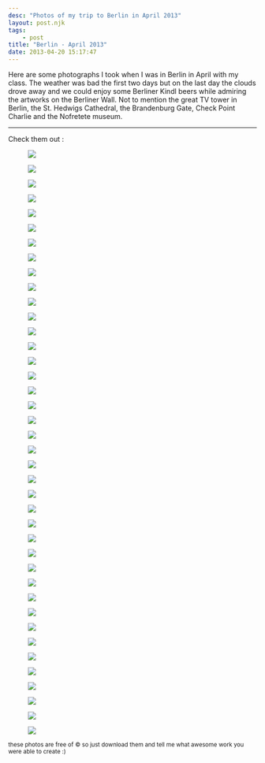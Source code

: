 ```yaml
---
desc: "Photos of my trip to Berlin in April 2013"
layout: post.njk
tags:
	- post
title: "Berlin - April 2013"
date: 2013-04-20 15:17:47
---
```


Here are some photographs I took when I was in Berlin in April with my class.
The weather was bad the first two days but on the last day the clouds drove away and we could enjoy some Berliner Kindl beers while admiring the artworks on the Berliner Wall. Not to mention the great TV tower in Berlin, the St. Hedwigs Cathedral, the Brandenburg Gate, Check Point Charlie and the Nofretete museum.

________________________

Check them out :

<figure>
	<a class='ph' href="https://s3-eu-west-1.amazonaws.com/cf.img/photography/berlin-april-2013/IMG_3770.JPG"><img src="https://s3-eu-west-1.amazonaws.com/cf.img/photography/berlin-april-2013/IMG_3770.JPG"></a>
</figure>
<figure>
	<a class='ph' href="https://s3-eu-west-1.amazonaws.com/cf.img/photography/berlin-april-2013/IMG_3625.JPG"><img src="https://s3-eu-west-1.amazonaws.com/cf.img/photography/berlin-april-2013/IMG_3625.JPG"></a>
</figure>
<figure>
	<a class='ph' href="https://s3-eu-west-1.amazonaws.com/cf.img/photography/berlin-april-2013/IMG_3573.JPG"><img src="https://s3-eu-west-1.amazonaws.com/cf.img/photography/berlin-april-2013/IMG_3573.JPG"></a>
</figure>
<figure>
	<a class='ph' href="https://s3-eu-west-1.amazonaws.com/cf.img/photography/berlin-april-2013/IMG_3161.JPG"><img src="https://s3-eu-west-1.amazonaws.com/cf.img/photography/berlin-april-2013/IMG_3161.JPG"></a>
</figure>
<figure>
	<a class='ph' href="https://s3-eu-west-1.amazonaws.com/cf.img/photography/berlin-april-2013/IMG_3692.JPG"><img src="https://s3-eu-west-1.amazonaws.com/cf.img/photography/berlin-april-2013/IMG_3692.JPG"></a>
</figure>
<figure>
	<a class='ph' href="https://s3-eu-west-1.amazonaws.com/cf.img/photography/berlin-april-2013/IMG_3657.JPG"><img src="https://s3-eu-west-1.amazonaws.com/cf.img/photography/berlin-april-2013/IMG_3657.JPG"></a>
</figure>
<figure>
	<a class='ph' href="https://s3-eu-west-1.amazonaws.com/cf.img/photography/berlin-april-2013/IMG_3446.JPG"><img src="https://s3-eu-west-1.amazonaws.com/cf.img/photography/berlin-april-2013/IMG_3446.JPG"></a>
</figure>
<figure>
	<a class='ph' href="https://s3-eu-west-1.amazonaws.com/cf.img/photography/berlin-april-2013/IMG_3333.JPG"><img src="https://s3-eu-west-1.amazonaws.com/cf.img/photography/berlin-april-2013/IMG_3333.JPG"></a>
</figure>
<figure>
	<a class='ph' href="https://s3-eu-west-1.amazonaws.com/cf.img/photography/berlin-april-2013/IMG_3223.JPG"><img src="https://s3-eu-west-1.amazonaws.com/cf.img/photography/berlin-april-2013/IMG_3223.JPG"></a>
</figure>
<figure>
	<a class='ph' href="https://s3-eu-west-1.amazonaws.com/cf.img/photography/berlin-april-2013/IMG_3472.JPG"><img src="https://s3-eu-west-1.amazonaws.com/cf.img/photography/berlin-april-2013/IMG_3472.JPG"></a>
</figure>
<figure>
	<a class='ph' href="https://s3-eu-west-1.amazonaws.com/cf.img/photography/berlin-april-2013/IMG_3577edit.JPG"><img src="https://s3-eu-west-1.amazonaws.com/cf.img/photography/berlin-april-2013/IMG_3577edit.JPG"></a>
</figure>
<figure>
	<a class='ph' href="https://s3-eu-west-1.amazonaws.com/cf.img/photography/berlin-april-2013/IMG_3619.JPG"><img src="https://s3-eu-west-1.amazonaws.com/cf.img/photography/berlin-april-2013/IMG_3619.JPG"></a>
</figure>
<figure>
	<a class='ph' href="https://s3-eu-west-1.amazonaws.com/cf.img/photography/berlin-april-2013/IMG_3643.JPG"><img src="https://s3-eu-west-1.amazonaws.com/cf.img/photography/berlin-april-2013/IMG_3643.JPG"></a>
</figure>
<figure>
	<a class='ph' href="https://s3-eu-west-1.amazonaws.com/cf.img/photography/berlin-april-2013/IMG_3460.JPG"><img src="https://s3-eu-west-1.amazonaws.com/cf.img/photography/berlin-april-2013/IMG_3460.JPG"></a>
</figure>
<figure>
	<a class='ph' href="https://s3-eu-west-1.amazonaws.com/cf.img/photography/berlin-april-2013/IMG_3388.JPG"><img src="https://s3-eu-west-1.amazonaws.com/cf.img/photography/berlin-april-2013/IMG_3388.JPG"></a>
</figure>
<figure>
	<a class='ph' href="https://s3-eu-west-1.amazonaws.com/cf.img/photography/berlin-april-2013/IMG_3401.JPG"><img src="https://s3-eu-west-1.amazonaws.com/cf.img/photography/berlin-april-2013/IMG_3401.JPG"></a>
</figure>
<figure>
	<a class='ph' href="https://s3-eu-west-1.amazonaws.com/cf.img/photography/berlin-april-2013/IMG_3505.JPG"><img src="https://s3-eu-west-1.amazonaws.com/cf.img/photography/berlin-april-2013/IMG_3505.JPG"></a>
</figure>
<figure>
	<a class='ph' href="https://s3-eu-west-1.amazonaws.com/cf.img/photography/berlin-april-2013/IMG_3779.JPG"><img src="https://s3-eu-west-1.amazonaws.com/cf.img/photography/berlin-april-2013/IMG_3779.JPG"></a>
</figure>
<figure>
	<a class='ph' href="https://s3-eu-west-1.amazonaws.com/cf.img/photography/berlin-april-2013/IMG_3456.JPG"><img src="https://s3-eu-west-1.amazonaws.com/cf.img/photography/berlin-april-2013/IMG_3456.JPG"></a>
</figure>
<figure>
	<a class='ph' href="https://s3-eu-west-1.amazonaws.com/cf.img/photography/berlin-april-2013/IMG_3443.JPG"><img src="https://s3-eu-west-1.amazonaws.com/cf.img/photography/berlin-april-2013/IMG_3443.JPG"></a>
</figure>
<figure>
	<a class='ph' href="https://s3-eu-west-1.amazonaws.com/cf.img/photography/berlin-april-2013/IMG_3756.JPG"><img src="https://s3-eu-west-1.amazonaws.com/cf.img/photography/berlin-april-2013/IMG_3756.JPG"></a>
</figure>
<figure>
	<a class='ph' href="https://s3-eu-west-1.amazonaws.com/cf.img/photography/berlin-april-2013/IMG_3762.JPG"><img src="https://s3-eu-west-1.amazonaws.com/cf.img/photography/berlin-april-2013/IMG_3762.JPG"></a>
</figure>
<figure>
	<a class='ph' href="https://s3-eu-west-1.amazonaws.com/cf.img/photography/berlin-april-2013/IMG_3711.JPG"><img src="https://s3-eu-west-1.amazonaws.com/cf.img/photography/berlin-april-2013/IMG_3711.JPG"></a>
</figure>
<figure>
	<a class='ph' href="https://s3-eu-west-1.amazonaws.com/cf.img/photography/berlin-april-2013/IMG_3810.JPG"><img src="https://s3-eu-west-1.amazonaws.com/cf.img/photography/berlin-april-2013/IMG_3810.JPG"></a>
</figure>
<figure>
	<a class='ph' href="https://s3-eu-west-1.amazonaws.com/cf.img/photography/berlin-april-2013/IMG_3637.JPG"><img src="https://s3-eu-west-1.amazonaws.com/cf.img/photography/berlin-april-2013/IMG_3637.JPG"></a>
</figure>
<figure>
	<a class='ph' href="https://s3-eu-west-1.amazonaws.com/cf.img/photography/berlin-april-2013/IMG_3320.JPG"><img src="https://s3-eu-west-1.amazonaws.com/cf.img/photography/berlin-april-2013/IMG_3320.JPG"></a>
</figure>
<figure>
	<a class='ph' href="https://s3-eu-west-1.amazonaws.com/cf.img/photography/berlin-april-2013/IMG_3420.JPG"><img src="https://s3-eu-west-1.amazonaws.com/cf.img/photography/berlin-april-2013/IMG_3420.JPG"></a>
</figure>
<figure>
	<a class='ph' href="https://s3-eu-west-1.amazonaws.com/cf.img/photography/berlin-april-2013/IMG_3712.JPG"><img src="https://s3-eu-west-1.amazonaws.com/cf.img/photography/berlin-april-2013/IMG_3712.JPG"></a>
</figure>
<figure>
	<a class='ph' href="https://s3-eu-west-1.amazonaws.com/cf.img/photography/berlin-april-2013/IMG_3759.JPG"><img src="https://s3-eu-west-1.amazonaws.com/cf.img/photography/berlin-april-2013/IMG_3759.JPG"></a>
</figure>
<figure>
	<a class='ph' href="https://s3-eu-west-1.amazonaws.com/cf.img/photography/berlin-april-2013/IMG_3609.JPG"><img src="https://s3-eu-west-1.amazonaws.com/cf.img/photography/berlin-april-2013/IMG_3609.JPG"></a>
</figure>
<figure>
	<a class='ph' href="https://s3-eu-west-1.amazonaws.com/cf.img/photography/berlin-april-2013/IMG_3418.JPG"><img src="https://s3-eu-west-1.amazonaws.com/cf.img/photography/berlin-april-2013/IMG_3418.JPG"></a>
</figure>
<figure>
	<a class='ph' href="https://s3-eu-west-1.amazonaws.com/cf.img/photography/berlin-april-2013/IMG_3797.JPG"><img src="https://s3-eu-west-1.amazonaws.com/cf.img/photography/berlin-april-2013/IMG_3797.JPG"></a>
</figure>
<figure>
	<a class='ph' href="https://s3-eu-west-1.amazonaws.com/cf.img/photography/berlin-april-2013/IMG_3304.JPG"><img src="https://s3-eu-west-1.amazonaws.com/cf.img/photography/berlin-april-2013/IMG_3304.JPG"></a>
</figure>
<figure>
	<a class='ph' href="https://s3-eu-west-1.amazonaws.com/cf.img/photography/berlin-april-2013/IMG_3758.JPG"><img src="https://s3-eu-west-1.amazonaws.com/cf.img/photography/berlin-april-2013/IMG_3758.JPG"></a>
</figure>
<figure>
	<a class='ph' href="https://s3-eu-west-1.amazonaws.com/cf.img/photography/berlin-april-2013/IMG_3721.JPG"><img src="https://s3-eu-west-1.amazonaws.com/cf.img/photography/berlin-april-2013/IMG_3721.JPG"></a>
</figure>
<figure>
	<a class='ph' href="https://s3-eu-west-1.amazonaws.com/cf.img/photography/berlin-april-2013/IMG_3720.JPG"><img src="https://s3-eu-west-1.amazonaws.com/cf.img/photography/berlin-april-2013/IMG_3720.JPG"></a>
</figure>
<figure>
	<a class='ph' href="https://s3-eu-west-1.amazonaws.com/cf.img/photography/berlin-april-2013/IMG_3540.JPG"><img src="https://s3-eu-west-1.amazonaws.com/cf.img/photography/berlin-april-2013/IMG_3540.JPG"></a>
</figure>
<figure>
	<a class='ph' href="https://s3-eu-west-1.amazonaws.com/cf.img/photography/berlin-april-2013/IMG_3382.JPG"><img src="https://s3-eu-west-1.amazonaws.com/cf.img/photography/berlin-april-2013/IMG_3382.JPG"></a>
</figure>
<figure>
	<a class='ph' href="https://s3-eu-west-1.amazonaws.com/cf.img/photography/berlin-april-2013/IMG_3476.JPG"><img src="https://s3-eu-west-1.amazonaws.com/cf.img/photography/berlin-april-2013/IMG_3476.JPG"></a>
</figure>
<figure>
	<a class='ph' href="https://s3-eu-west-1.amazonaws.com/cf.img/photography/berlin-april-2013/IMG_3393.JPG"><img src="https://s3-eu-west-1.amazonaws.com/cf.img/photography/berlin-april-2013/IMG_3393.JPG"></a>
</figure>


<section>
	<small>these photos are free of &copy; so just download them and tell me what awesome work you were able to create :)</small>
</section>

